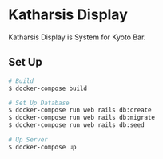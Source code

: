 # Katharsis Display

Katharsis Display is System for Kyoto Bar.


## Set Up

```sh
# Build
$ docker-compose build

# Set Up Database
$ docker-compose run web rails db:create
$ docker-compose run web rails db:migrate
$ docker-compose run web rails db:seed

# Up Server
$ docker-compose up
```